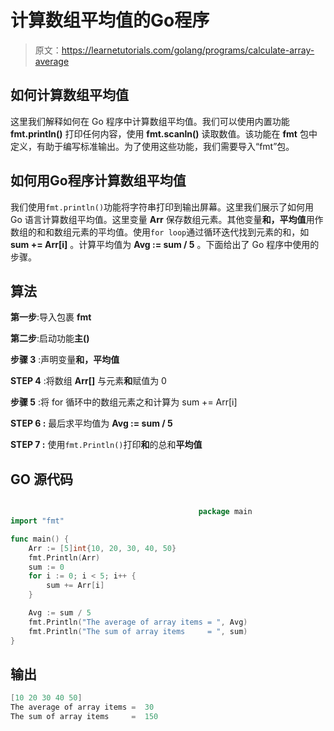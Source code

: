# 计算数组平均值的Go程序

> 原文：<https://learnetutorials.com/golang/programs/calculate-array-average>

## 如何计算数组平均值

这里我们解释如何在 Go 程序中计算数组平均值。我们可以使用内置功能 **fmt.println()** 打印任何内容，使用 **fmt.scanln()** 读取数值。该功能在 **fmt** 包中定义，有助于编写标准输出。为了使用这些功能，我们需要导入“fmt”包。

## 如何用Go程序计算数组平均值

我们使用`fmt.println()`功能将字符串打印到输出屏幕。这里我们展示了如何用 Go 语言计算数组平均值。这里变量 **Arr** 保存数组元素。其他变量**和，平均值**用作数组的和和数组元素的平均值。使用`for loop`通过循环迭代找到元素的和，如 **sum += Arr[i]** 。计算平均值为 **Avg := sum / 5** 。下面给出了 Go 程序中使用的步骤。

## 算法

**第一步**:导入包裹 **fmt**

**第二步**:启动功能**主()**

**步骤 3** :声明变量**和，平均值**

**STEP 4** :将数组 **Arr[]** 与元素**和**赋值为 0

**步骤 5** :将 for 循环中的数组元素之和计算为 sum += Arr[i]

****STEP 6** :** 最后求平均值为 **Avg := sum / 5**

****STEP 7** :** 使用`fmt.Println()`打印**和**的总和**平均值**

## GO 源代码

```go

                                          package main
import "fmt"

func main() {
    Arr := [5]int{10, 20, 30, 40, 50}
    fmt.Println(Arr)
    sum := 0
    for i := 0; i < 5; i++ {
        sum += Arr[i]
    }

    Avg := sum / 5
    fmt.Println("The average of array items = ", Avg)
    fmt.Println("The sum of array items     = ", sum)
}

```

## 输出

```go
[10 20 30 40 50]
The average of array items =  30
The sum of array items     =  150
```